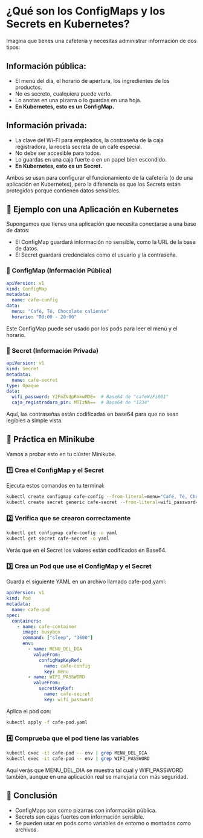 # ¿Qué son los ConfigMaps y los Secrets en Kubernetes?

Imagina que tienes una cafetería y necesitas administrar información de dos tipos:

## Información pública:
- El menú del día, el horario de apertura, los ingredientes de los productos.
- No es secreto, cualquiera puede verlo.
- Lo anotas en una pizarra o lo guardas en una hoja.
- **En Kubernetes, esto es un ConfigMap.**

## Información privada:
- La clave del Wi-Fi para empleados, la contraseña de la caja registradora, la receta secreta de un café especial.
- No debe ser accesible para todos.
- Lo guardas en una caja fuerte o en un papel bien escondido.
- **En Kubernetes, esto es un Secret.**

Ambos se usan para configurar el funcionamiento de la cafetería (o de una aplicación en Kubernetes), pero la diferencia es que los Secrets están protegidos porque contienen datos sensibles.

## 📌 Ejemplo con una Aplicación en Kubernetes

Supongamos que tienes una aplicación que necesita conectarse a una base de datos:
- El ConfigMap guardará información no sensible, como la URL de la base de datos.
- El Secret guardará credenciales como el usuario y la contraseña.

### 📝 ConfigMap (Información Pública)

```yaml
apiVersion: v1
kind: ConfigMap
metadata:
  name: cafe-config
data:
  menu: "Café, Té, Chocolate caliente"
  horario: "08:00 - 20:00"
```

Este ConfigMap puede ser usado por los pods para leer el menú y el horario.

### 🔑 Secret (Información Privada)

```yaml
apiVersion: v1
kind: Secret
metadata:
  name: cafe-secret
type: Opaque
data:
  wifi_password: Y2FmZVdpRmkwMDE=  # Base64 de "cafeWiFi001"
  caja_registradora_pin: MTIzNA==  # Base64 de "1234"
```

Aquí, las contraseñas están codificadas en base64 para que no sean legibles a simple vista.

## 🎯 Práctica en Minikube

Vamos a probar esto en tu clúster Minikube.

### 1️⃣ Crea el ConfigMap y el Secret

Ejecuta estos comandos en tu terminal:

```bash
kubectl create configmap cafe-config --from-literal=menu="Café, Té, Chocolate caliente" --from-literal=horario="08:00 - 20:00"
kubectl create secret generic cafe-secret --from-literal=wifi_password="cafeWiFi001" --from-literal=caja_registradora_pin="1234"
```

### 2️⃣ Verifica que se crearon correctamente

```bash
kubectl get configmap cafe-config -o yaml
kubectl get secret cafe-secret -o yaml
```

Verás que en el Secret los valores están codificados en Base64.

### 3️⃣ Crea un Pod que use el ConfigMap y el Secret

Guarda el siguiente YAML en un archivo llamado cafe-pod.yaml:

```yaml
apiVersion: v1
kind: Pod
metadata:
  name: cafe-pod
spec:
  containers:
    - name: cafe-container
      image: busybox
      command: ["sleep", "3600"]
      env:
        - name: MENU_DEL_DIA
          valueFrom:
            configMapKeyRef:
              name: cafe-config
              key: menu
        - name: WIFI_PASSWORD
          valueFrom:
            secretKeyRef:
              name: cafe-secret
              key: wifi_password
```

Aplica el pod con:

```bash
kubectl apply -f cafe-pod.yaml
```

### 4️⃣ Comprueba que el pod tiene las variables

```bash
kubectl exec -it cafe-pod -- env | grep MENU_DEL_DIA
kubectl exec -it cafe-pod -- env | grep WIFI_PASSWORD
```

Aquí verás que MENU_DEL_DIA se muestra tal cual y WIFI_PASSWORD también, aunque en una aplicación real se manejaría con más seguridad.

## 🚀 Conclusión

- ConfigMaps son como pizarras con información pública.
- Secrets son cajas fuertes con información sensible.
- Se pueden usar en pods como variables de entorno o montados como archivos.
